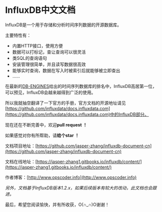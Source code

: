 # InfluxDB中文文档

InfluxDB是一个用于存储和分析时间序列数据的开源数据库。

主要特性有：  

* 内置HTTP接口，使用方便
* 数据可以打标记，查让查询可以很灵活
* 类SQL的查询语句
* 安装管理很简单，并且读写数据很高效
* 能够实时查询，数据在写入时被索引后就能够被立即查出
* ……

在最新的[DB-ENGINES](https://db-engines.com/en/ranking/time+series+dbms)给出的时间序列数据库的排名中，InfluxDB高居第一位，可以预见，InfluxDB会越来越得到广泛的使用。

所以我就抽空翻译了一下官方的手册，官方文档的开源地址请见[https://github.com/influxdata/docs.influxdata.com](https://github.com/influxdata/docs.influxdata.com)中的InfluxDB部分。

现在还在不断完善中，欢迎**pull request ！**

如果感觉对你有所帮助，请**给个star ！**

文档项目地址：[https://github.com/jasper-zhang/influxdb-document-cn](https://github.com/jasper-zhang/influxdb-document-cn)

文档在线地址：[https://jasper-zhang1.gitbooks.io/influxdb/content/](https://jasper-zhang1.gitbooks.io/influxdb/content/)

作者博客：[http://www.opscoder.info](http://www.opscoder.info)

*另外，文档基于InfluxDB版本1.2.x，如果后续版本有较大的改动，此文档也会跟进。*

最后，希望您阅读愉快，并有所收获，O(∩_∩)O谢谢！